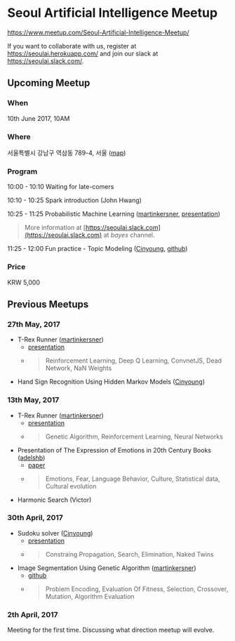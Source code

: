 # Seoul Artificial Intelligence Meetup

https://www.meetup.com/Seoul-Artificial-Intelligence-Meetup/

If you want to collaborate with us, register at https://seoulai.herokuapp.com/ and join our slack at https://seoulai.slack.com/.

## Upcoming Meetup
### When
10th June 2017, 10AM

### Where
서울특별시 강남구 역삼동 789-4, 서울 ([map](https://www.google.com/maps/search/%EC%84%9C%EC%9A%B8%ED%8A%B9%EB%B3%84%EC%8B%9C+%EA%B0%95%EB%82%A8%EA%B5%AC+%EC%97%AD%EC%82%BC%EB%8F%99+789-4,+%EC%84%9C%EC%9A%B8/@37.4972562,127.0363414,16z/data=!3m1!4b1))

### Program
10:00 - 10:10 Waiting for late-comers

10:10 - 10:25 Spark introduction (John Hwang)

10:25 - 11:25 Probabilistic Machine Learning ([martinkersner](https://github.com/martinkersner), [presentation](https://docs.google.com/presentation/d/1uVpTKMlnNzTwvw2mAGpWd49dVEYY-S-VGWV3J1pGv2c/edit?usp=sharing))
> More information at [https://seoulai.slack.com](https://seoulai.slack.com) at *bayes* channel.

11:25 - 12:00 Fun practice - Topic Modeling ([Cinyoung](https://github.com/hurcy), [github](https://github.com/hurcy/topicmodel))

### Price
KRW 5,000


## Previous Meetups
### 27th May, 2017
* T-Rex Runner ([martinkersner](https://github.com/martinkersner))
  * [presentation](https://docs.google.com/presentation/d/1gjrz9zvIXKf0Qw1gzr8_jIMCYkq2E4F1WdKVo320g18/edit?usp=sharing)
  * > Reinforcement Learning, Deep Q Learning, ConvnetJS, Dead Network, NaN Weights
* Hand Sign Recognition Using Hidden Markov Models ([Cinyoung](https://github.com/hurcy))

### 13th May, 2017
* T-Rex Runner ([martinkersner](https://github.com/martinkersner))
  * [presentation](https://docs.google.com/presentation/d/1DaVv4PVHQRRoT3PA7aNdDcFYTWDZlAX2QfnWCelmQV8/edit?usp=sharing)
  * > Genetic Algorithm, Reinforcement Learning, Neural Networks
* Presentation of The Expression of Emotions in 20th Century Books ([adelshb](https://github.com/adelshb))
  * [paper](http://journals.plos.org/plosone/article?id=10.1371/journal.pone.0059030)
  * > Emotions, Fear, Language Behavior, Culture, Statistical data, Cultural evolution
* Harmonic Search (Victor)

### 30th April, 2017
* Sudoku solver ([Cinyoung](https://github.com/hurcy))
  * [presentation](https://docs.google.com/presentation/d/1kmI2ChNoh1orQFEje2nuR00gKdxOEEEQ32diI2t1nQg/edit#slide=id.p)
  * > Constraing Propagation, Search, Elimination, Naked Twins 
* Image Segmentation Using Genetic Algorithm ([martinkersner](https://github.com/martinkersner))
  * [github](https://github.com/martinkersner/Image-Segmentation-Using-Genetic-Algorithm)
  * > Problem Encoding, Evaluation Of Fitness, Selection, Crossover, Mutation, Algorithm Evaluation

### 2th April, 2017
Meeting for the first time. Discussing what direction meetup will evolve.
